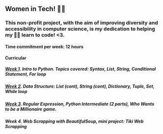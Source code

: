 ## Women in Tech! 👩‍💻 

### This non-profit project, with the aim of improving diversity and accessibility in computer science, is my dedication to helping my 💁‍♀️ learn to code! <3. 

#### Time commitment per week: 12 hours

#### Curricular
##### [Week 1](https://github.com/tringuyen-2024/Data-Analytics-with-Python/tree/main/Data%20Analytics%20with%20Python/Week%201). Intro to Python. Topics covered: Syntax, List, String, Conditional Statement, For loop
##### [Week 2](https://github.com/tringuyen-2024/Data-Analytics-with-Python/tree/main/Data%20Analytics%20with%20Python/Week%202). Data Structure: List (cont), String (cont), Dictionary, Tuple, Set, While loop
##### [Week 3](https://github.com/minhtee-2k/Python-101/tree/main/Data%20Analytics%20with%20Python/Week%203). Regular Expression, Python Intermediate (2 parts), Who Wants to be a Millionaire game.
##### Week 4. Web Scrapping with BeautifulSoup, mini project: Tiki Web Scrapping 
